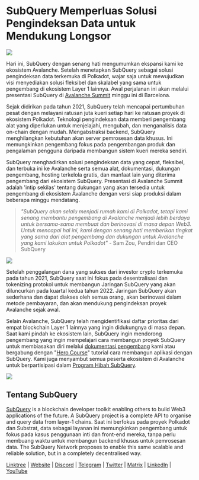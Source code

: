 # SubQuery Memperluas Solusi Pengindeksan Data untuk Mendukung Longsor

![](https://miro.medium.com/max/1400/1*TzciSe7GYLJs_2d9BoXXXQ.png)

Hari ini, SubQuery dengan senang hati mengumumkan ekspansi kami ke ekosistem Avalanche. Setelah menetapkan SubQuery sebagai solusi pengindeksan data terkemuka di Polkadot, wajar saja untuk mewujudkan visi menyediakan solusi fleksibel dan skalabel yang sama untuk pengembang di ekosistem Layer 1 lainnya. Awal perjalanan ini akan melalui presentasi SubQuery di [Avalanche Summit](https://www.avalanchesummit.com/agenda) minggu ini di Barcelona.

Sejak didirikan pada tahun 2021, SubQuery telah mencapai pertumbuhan pesat dengan melayani ratusan juta kueri setiap hari ke ratusan proyek di ekosistem Polkadot. Teknologi pengindeksan data memberi pengembang alat yang diperlukan untuk menjelajahi, mengubah, dan menganalisis data on-chain dengan mudah. Mengabstraksi backend, SubQuery menghilangkan kebutuhan akan server pemrosesan data khusus. Ini memungkinkan pengembang fokus pada pengembangan produk dan pengalaman pengguna daripada membangun sistem kueri mereka sendiri.

SubQuery menghadirkan solusi pengindeksan data yang cepat, fleksibel, dan terbuka ini ke Avalanche serta semua alat, dokumentasi, dukungan pengembang, hosting terkelola gratis, dan manfaat lain yang diterima pengembang dari ekosistem SubQuery. Presentasi di Avalanche Summit adalah 'intip sekilas' tentang dukungan yang akan tersedia untuk pengembang di ekosistem Avalanche dengan versi siap produksi dalam beberapa minggu mendatang.

> _"SubQuery akan selalu menjadi rumah kami di Polkadot, tetapi kami senang membantu pengembang di Avalanche menjadi lebih berdaya untuk bersama-sama membuat dan berinovasi di masa depan Web3. Untuk mencapai hal ini, kami dengan senang hati memberikan tingkat yang sama dari alat pengembang dan dukungan untuk Avalanche yang kami lakukan untuk Polkadot"_ - Sam Zou, Pendiri dan CEO SubQuery

![](https://miro.medium.com/max/1400/0*F6j717yuckn37cNe)

Setelah penggalangan dana yang sukses dari investor crypto terkemuka pada tahun 2021, SubQuery saat ini fokus pada desentralisasi dan tokenizing protokol untuk membangun Jaringan SubQuery yang akan diluncurkan pada kuartal kedua tahun 2022. Jaringan SubQuery akan sederhana dan dapat diakses oleh semua orang, akan berinovasi dalam metode pembayaran, dan akan mendukung pengindeksan proyek Avalanche sejak awal.

Selain Avalanche, SubQuery telah mengidentifikasi daftar prioritas dari empat blockchain Layer 1 lainnya yang ingin didukungnya di masa depan. Saat kami pindah ke ekosistem lain, SubQuery ingin mendorong pengembang yang ingin mempelajari cara membangun proyek SubQuery untuk membiasakan diri melalui [dokumentasi pengembang](https://doc.subquery.network/) kami atau bergabung dengan "[Hero Course](https://subquery.coassemble.com/unlock/dOKZW6O#/)" tutorial cara membangun aplikasi dengan SubQuery. Kami juga menyambut semua peserta ekosistem di Avalanche untuk berpartisipasi dalam [Program Hibah SubQuery](https://subquery.network/grants).

![](https://miro.medium.com/max/1400/1*lvd3P9kg-PNhGIWLtBh8-A.jpeg)

## Tentang SubQuery

[SubQuery](https://subquery.network) is a blockchain developer toolkit enabling others to build Web3 applications of the future. A SubQuery project is a complete API to organise and query data from layer-1 chains. Saat ini berfokus pada proyek Polkadot dan Substrat, data sebagai layanan ini memungkinkan pengembang untuk fokus pada kasus penggunaan inti dan front-end mereka, tanpa perlu membuang waktu untuk membangun backend khusus untuk pemrosesan data. The SubQuery Network proposes to enable this same scalable and reliable solution, but in a completely decentralised way.

​​[Linktree](https://linktr.ee/subquerynetwork) | [Website](https://subquery.network/) | [Discord](https://discord.com/invite/78zg8aBSMG) | [Telegram](https://t.me/subquerynetwork) | [Twitter](https://twitter.com/subquerynetwork) | [Matrix](https://matrix.to/#/#subquery:matrix.org) | [LinkedIn](https://www.linkedin.com/company/subquery) | [YouTube](https://www.youtube.com/channel/UCi1a6NUUjegcLHDFLr7CqLw)
